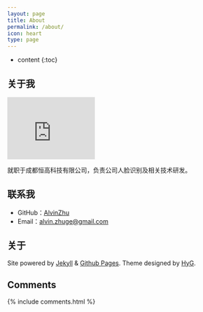 ```yaml
---
layout: page
title: About
permalink: /about/
icon: heart
type: page
---
```


* content
{:toc}

## 关于我

<iframe src="https://githubbadge.appspot.com/alvinzhu?s=1" style="border: 0;height: 142px;width: 200px;overflow: hidden;" frameBorder="0"></iframe>

就职于成都恒高科技有限公司，负责公司人脸识别及相关技术研发。

## 联系我

* GitHub：[AlvinZhu](https://github.com/AlvinZhu)
* Email：alvin.zhuge@gmail.com

## 关于

<p class="power">
    <span>
        Site powered by <a href="https://jekyllrb.com/">Jekyll</a> & <a href="https://pages.github.com/">Github Pages</a>.
    </span>
    <span>
        Theme designed by <a href="https://github.com/Gaohaoyang">HyG</a>.
    </span>
</p>

## Comments

{% include comments.html %}
